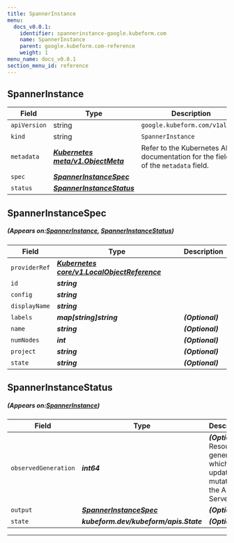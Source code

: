 ```yaml
---
title: SpannerInstance
menu:
  docs_v0.0.1:
    identifier: spannerinstance-google.kubeform.com
    name: SpannerInstance
    parent: google.kubeform.com-reference
    weight: 1
menu_name: docs_v0.0.1
section_menu_id: reference
---
```


## SpannerInstance
| Field | Type | Description |
| ------ | ----- | ----------- |
| `apiVersion` | string | `google.kubeform.com/v1alpha1` |
|    `kind` | string | `SpannerInstance` |
| `metadata` | ***[Kubernetes meta/v1.ObjectMeta](https://kubernetes.io/docs/reference/generated/kubernetes-api/v1.13/#objectmeta-v1-meta)***|Refer to the Kubernetes API documentation for the fields of the `metadata` field.|
| `spec` | ***[SpannerInstanceSpec](#SpannerInstanceSpec)***||
| `status` | ***[SpannerInstanceStatus](#SpannerInstanceStatus)***||
## SpannerInstanceSpec
##### (Appears on:[SpannerInstance](#SpannerInstance), [SpannerInstanceStatus](#SpannerInstanceStatus))
| Field | Type | Description |
| ------ | ----- | ----------- |
| `providerRef` | ***[Kubernetes core/v1.LocalObjectReference](https://kubernetes.io/docs/reference/generated/kubernetes-api/v1.13/#localobjectreference-v1-core)***||
| `id` | ***string***||
| `config` | ***string***||
| `displayName` | ***string***||
| `labels` | ***map[string]string***| ***(Optional)*** |
| `name` | ***string***| ***(Optional)*** |
| `numNodes` | ***int***| ***(Optional)*** |
| `project` | ***string***| ***(Optional)*** |
| `state` | ***string***| ***(Optional)*** |
## SpannerInstanceStatus
##### (Appears on:[SpannerInstance](#SpannerInstance))
| Field | Type | Description |
| ------ | ----- | ----------- |
| `observedGeneration` | ***int64***| ***(Optional)*** Resource generation, which is updated on mutation by the API Server.|
| `output` | ***[SpannerInstanceSpec](#SpannerInstanceSpec)***| ***(Optional)*** |
| `state` | ***kubeform.dev/kubeform/apis.State***| ***(Optional)*** |
---
